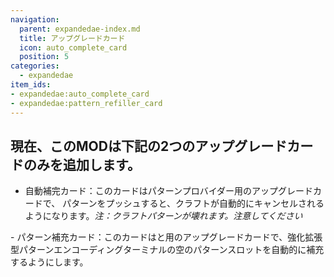 ```yaml
---
navigation:
  parent: expandedae-index.md
  title: アップグレードカード
  icon: auto_complete_card
  position: 5
categories:
  - expandedae
item_ids:
- expandedae:auto_complete_card
- expandedae:pattern_refiller_card
---
```


## 現在、このMODは下記の2つのアップグレードカードのみを追加します。
- 自動補完カード：このカードはパターンプロバイダー用のアップグレードカードで、 パターンをプッシュすると、クラフトが自動的にキャンセルされるようになります。_注：クラフトパターンが壊れます。注意してください_
<ItemImage id="auto_complete_card" />
- パターン補充カード：このカードは<ItemLink id="wireless_exp_encoding_terminal" />と<ItemLink id="ae2wtlib:wireless_universal_terminal" />用のアップグレードカードで、強化拡張型パターンエンコーディングターミナルの空のパターンスロットを自動的に補充するようにします。
<ItemImage id="pattern_refiller_card" />